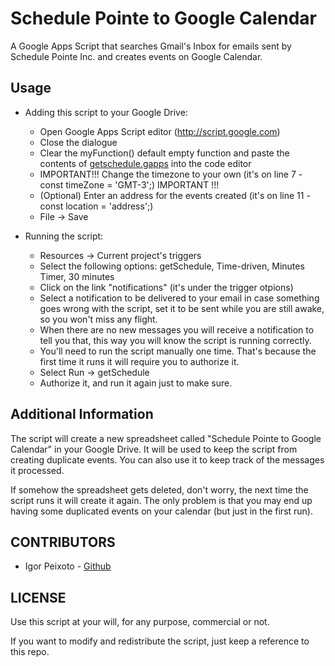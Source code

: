 Schedule Pointe to Google Calendar
==================================

A Google Apps Script that searches Gmail's Inbox for emails sent by Schedule Pointe Inc. and creates events on Google Calendar.

## Usage

  * Adding this script to your Google Drive:
    * Open Google Apps Script editor (http://script.google.com)
    * Close the dialogue
    * Clear the myFunction() default empty function and paste the contents of [getschedule.gapps](https://raw.githubusercontent.com/igorpeixoto/Schedule-Pointe-to-Google-Calendar/master/getschedule.gapps) into the code editor
    * IMPORTANT!!!  Change the timezone to your own (it's on line 7 - const timeZone = 'GMT-3';)  IMPORTANT !!!
    * (Optional) Enter an address for the events created (it's on line 11 - const location = 'address';)
    * File -> Save
    
  * Running the script:
    - Resources -> Current project's triggers
    - Select the following options: getSchedule, Time-driven, Minutes Timer, 30 minutes
    - Click on the link "notifications" (it's under the trigger otpions)
    - Select a notification to be delivered to your email in case something goes wrong with the script,
      set it to be sent while you are still awake, so you won't miss any flight.
    - When there are no new messages you will receive a notification to tell you that, this way you will know
      the script is running correctly.
    - You'll need to run the script manually one time. That's because the first time it runs it will require you to               authorize it.
    - Select Run -> getSchedule
    - Authorize it, and run it again just to make sure.

## Additional Information
  
The script will create a new spreadsheet called "Schedule Pointe to Google Calendar" in your Google Drive. It will be used to keep the script from creating duplicate events. You can also use it to keep track of the messages it processed.
  
If somehow the spreadsheet gets deleted, don't worry, the next time the script runs it will create it again.
The only problem is that you may end up having some duplicated events on your calendar (but just in the first run).

## CONTRIBUTORS

* Igor Peixoto - [Github](//github.com/mangini)

## LICENSE

Use this script at your will, for any purpose, commercial or not. 

If you want to modify and redistribute the script, just keep a reference to this repo.
